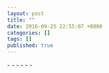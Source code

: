 ```yaml
---
layout: post
title: ""
date: 2016-09-25 22:55:07 +0800
categories: []
tags: []
published: true
---
```



\- - - - - -
